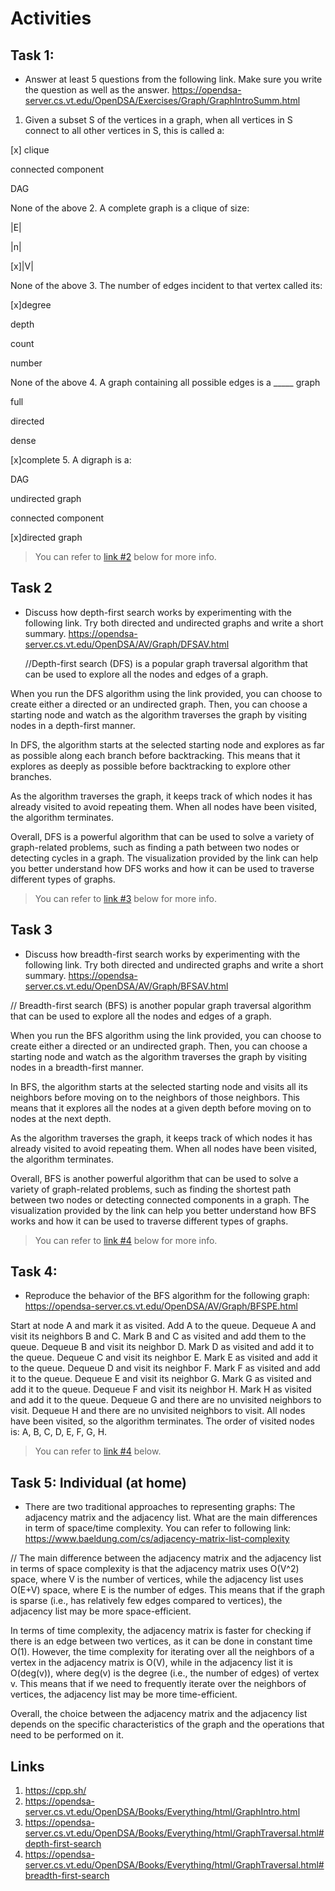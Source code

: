 # Activities

## Task 1:

- Answer at least 5 questions from the following link. Make sure you write the question as well as the answer.
  https://opendsa-server.cs.vt.edu/OpenDSA/Exercises/Graph/GraphIntroSumm.html

 1. Given a subset S of the vertices in a graph, when all vertices in S connect to all other vertices in S, this is called a:


[x] clique

connected component

DAG

None of the above
2. A complete graph is a clique of size:


|E|

|n|

[x]|V|

None of the above
3. The number of edges incident to that vertex called its:


[x]degree

depth

count

number

None of the above
4. A graph containing all possible edges is a _____ graph


full

directed

dense

[x]complete
5. A digraph is a:


DAG

undirected graph

connected component

[x]directed graph


> You can refer to [link #2](#links) below for more info.

## Task 2

- Discuss how depth-first search works by experimenting with the following link. Try both directed and undirected graphs and write a short summary.
  https://opendsa-server.cs.vt.edu/OpenDSA/AV/Graph/DFSAV.html


  //Depth-first search (DFS) is a popular graph traversal algorithm that can be used to explore all the nodes and edges of a graph.

When you run the DFS algorithm using the link provided, you can choose to create either a directed or an undirected graph. Then, you can choose a starting node and watch as the algorithm traverses the graph by visiting nodes in a depth-first manner.

In DFS, the algorithm starts at the selected starting node and explores as far as possible along each branch before backtracking. This means that it explores as deeply as possible before backtracking to explore other branches.

As the algorithm traverses the graph, it keeps track of which nodes it has already visited to avoid repeating them. When all nodes have been visited, the algorithm terminates.

Overall, DFS is a powerful algorithm that can be used to solve a variety of graph-related problems, such as finding a path between two nodes or detecting cycles in a graph. The visualization provided by the link can help you better understand how DFS works and how it can be used to traverse different types of graphs.








> You can refer to [link #3](#links) below for more info.

## Task 3

- Discuss how breadth-first search works by experimenting with the following link. Try both directed and undirected graphs and write a short summary.
  https://opendsa-server.cs.vt.edu/OpenDSA/AV/Graph/BFSAV.html

// Breadth-first search (BFS) is another popular graph traversal algorithm that can be used to explore all the nodes and edges of a graph.

When you run the BFS algorithm using the link provided, you can choose to create either a directed or an undirected graph. Then, you can choose a starting node and watch as the algorithm traverses the graph by visiting nodes in a breadth-first manner.

In BFS, the algorithm starts at the selected starting node and visits all its neighbors before moving on to the neighbors of those neighbors. This means that it explores all the nodes at a given depth before moving on to nodes at the next depth.

As the algorithm traverses the graph, it keeps track of which nodes it has already visited to avoid repeating them. When all nodes have been visited, the algorithm terminates.

Overall, BFS is another powerful algorithm that can be used to solve a variety of graph-related problems, such as finding the shortest path between two nodes or detecting connected components in a graph. The visualization provided by the link can help you better understand how BFS works and how it can be used to traverse different types of graphs.


> You can refer to [link #4](#links) below for more info.

## Task 4:

- Reproduce the behavior of the BFS algorithm for the following graph:
  https://opendsa-server.cs.vt.edu/OpenDSA/AV/Graph/BFSPE.html

Start at node A and mark it as visited.
Add A to the queue.
Dequeue A and visit its neighbors B and C. Mark B and C as visited and add them to the queue.
Dequeue B and visit its neighbor D. Mark D as visited and add it to the queue.
Dequeue C and visit its neighbor E. Mark E as visited and add it to the queue.
Dequeue D and visit its neighbor F. Mark F as visited and add it to the queue.
Dequeue E and visit its neighbor G. Mark G as visited and add it to the queue.
Dequeue F and visit its neighbor H. Mark H as visited and add it to the queue.
Dequeue G and there are no unvisited neighbors to visit.
Dequeue H and there are no unvisited neighbors to visit.
All nodes have been visited, so the algorithm terminates.
The order of visited nodes is: A, B, C, D, E, F, G, H.

> You can refer to [link #4](#links) below.

## Task 5: Individual (at home)

- There are two traditional approaches to representing graphs: The adjacency matrix and the adjacency list. What are the main differences in term of space/time complexity. You can refer to following link:
  https://www.baeldung.com/cs/adjacency-matrix-list-complexity

// The main difference between the adjacency matrix and the adjacency list in terms of space complexity is that the adjacency matrix uses O(V^2) space, where V is the number of vertices, while the adjacency list uses O(E+V) space, where E is the number of edges. This means that if the graph is sparse (i.e., has relatively few edges compared to vertices), the adjacency list may be more space-efficient.

In terms of time complexity, the adjacency matrix is faster for checking if there is an edge between two vertices, as it can be done in constant time O(1). However, the time complexity for iterating over all the neighbors of a vertex in the adjacency matrix is O(V), while in the adjacency list it is O(deg(v)), where deg(v) is the degree (i.e., the number of edges) of vertex v. This means that if we need to frequently iterate over the neighbors of vertices, the adjacency list may be more time-efficient.

Overall, the choice between the adjacency matrix and the adjacency list depends on the specific characteristics of the graph and the operations that need to be performed on it.

## Links

1. https://cpp.sh/
2. https://opendsa-server.cs.vt.edu/OpenDSA/Books/Everything/html/GraphIntro.html
3. https://opendsa-server.cs.vt.edu/OpenDSA/Books/Everything/html/GraphTraversal.html#depth-first-search
4. https://opendsa-server.cs.vt.edu/OpenDSA/Books/Everything/html/GraphTraversal.html#breadth-first-search
